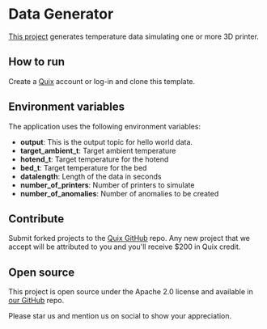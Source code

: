 # Data Generator

[This project](https://github.com/quixio/template-predictive-maintenance/tree/develop/Data%20Generator)
generates temperature data simulating one or more 3D printer.

## How to run

Create a [Quix](https://portal.platform.quix.ai/self-sign-up?xlink=github) account or log-in and clone this template.

## Environment variables

The application uses the following environment variables:

- **output**: This is the output topic for hello world data.
- **target_ambient_t**: Target ambient temperature
- **hotend_t**: Target temperature for the hotend
- **bed_t**: Target temperature for the bed
- **datalength**: Length of the data in seconds
- **number_of_printers**: Number of printers to simulate
- **number_of_anomalies**: Number of anomalies to be created

## Contribute

Submit forked projects to the [Quix GitHub](https://github.com/quixio/quix-samples) repo. Any new project that we accept
will be attributed to you and you'll receive $200 in Quix credit.

## Open source

This project is open source under the Apache 2.0 license and available
in [our GitHub](https://github.com/quixio/quix-samples) repo.

Please star us and mention us on social to show your appreciation.


